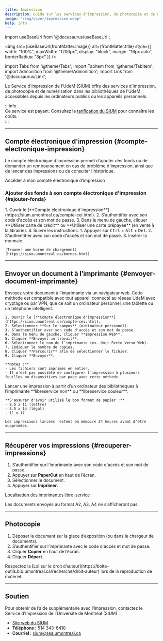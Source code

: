 ```yaml
---
title: Impression
description: Guide sur les services d'impression, de photocopie et de numérisation offerts par l'UdeM.
image: "/img/cover/impression.webp"
help: info
---
```


import useBaseUrl from '@docusaurus/useBaseUrl';

<img 
  src={useBaseUrl(frontMatter.image)} 
  alt={frontMatter.title} 
  style={{
    width: "100%",
    maxWidth: "1200px",
    display: "block",
    margin: "16px auto",
    borderRadius: "8px"
  }} 
/>


import Tabs from '@theme/Tabs';
import TabItem from '@theme/TabItem';
import Admonition from '@theme/Admonition';
import Link from '@docusaurus/Link';


Le Service d'Impression de l'UdeM (SIUM) offre des services d'impression, de photocopie et de numérisation dans les bibliothèques de l'UdeM, accessibles depuis les ordinateurs publics ou les appareils personnels.

:::info  
Ce service est payant. Consultez la [tarification du SIUM](https://sium.umontreal.ca/libre-service.html) pour connaître les coûts.  
:::

---

## Compte électronique d'impression {#compte-electronique-impression}

Le compte électronique d'impression permet d'ajouter des fonds ou de demander un remboursement en cas de problème d'impression, ainsi que de lancer des impressions ou de consulter l'historique.

<Link to="https://sium.umontreal.ca/compte-cei.html" className="button button--primary">
  Accéder à mon compte électronique d'impression
</Link>



### Ajouter des fonds à son compte électronique d'impression {#ajouter-fonds}

<Tabs groupId="payment-method">
  <TabItem value="online" label="En ligne">
    1. Ouvrir le [**Compte électronique d'impression**](https://sium.umontreal.ca/compte-cei.html).
    2. S’authentifier avec son code d'accès et son mot de passe.
    3. Dans le menu de gauche, cliquer **Utiliser carte de crédit** ou **Utiliser une carte prépayée** (en vente à la librairie).
    4. Suivre les instructions.
  </TabItem>
  <TabItem value="cash" label="En argent comptant">
    1. Appuyer sur <kbd>Ctrl</kbd> + <kbd>Alt</kbd> + <kbd>Del</kbd>.
    2. S’authentifier avec son code d'accès et son mot de passe.
    3. Insérer la monnaie.

    [Trouver une borne de chargement](https://sium.umontreal.ca/bornes.html)
  </TabItem>
</Tabs>

---

## Envoyer un document à l’imprimante {#envoyer-document-imprimante}

<Tabs groupId="printing-method">
  <TabItem value="online" label="En ligne">
    Envoyez votre document à l'imprimante via un navigateur web. Cette méthode est compatible avec tout appareil connecté au réseau UdeM avec cryptage ou par VPN, que ce soit un ordinateur personnel, une tablette ou un téléphone intelligent.

    1. Ouvrir le [**Compte électronique d'impression**](https://sium.umontreal.ca/compte-cei.html).
    2. Sélectionner **Sur le campus** (ordinateur personnel).
    3. S’authentifier avec son code d'accès et son mot de passe.
    4. Dans le menu de gauche, cliquer **Impression Web**.
    5. Cliquer **Envoyer un travail**.
    6. Sélectionner le nom de l’imprimante (ex. Noir Recto Verso Web).
    7. Indiquer le nombre de copies.
    8. Cliquer **Parcourir** afin de sélectionner le fichier.
    9. Cliquer **Envoyer**.

    **Notes :**
    - Les fichiers sont imprimés en entier. 
    - Il n’est pas possible de configurer l’impression à plusieurs feuilles ou diapositives par page avec cette méthode.
  </TabItem>

  <TabItem value="library-computer" label="Avec un ordinateur des bibliothèques">
    Lancer une impression à partir d’un ordinateur des bibliothèques à l’imprimante **libreservice noir** ou **libreservice couleur**.

    **S'assurer d'avoir utilisé le bon format de papier :**  
    - 8.5 x 11 (lettre)  
    - 8.5 x 14 (légal)  
    - 11 x 17  

    Les impressions lancées restent en mémoire 24 heures avant d'être supprimées.
  </TabItem>
</Tabs>

---

## Récupérer vos impressions {#recuperer-impressions}

1. S’authentifier sur l'imprimante avec son code d'accès et son mot de passe.
2. Appuyer sur **PaperCut** en haut de l’écran.
3. Sélectionner le document.
4. Appuyer sur **Imprimer**.

[Localisation des imprimantes libre-service](https://sium.umontreal.ca/imprimantes.html)

<Admonition type="Warning" title="Attention">
  Les documents envoyés au format A2, A3, A4 ne s’afficheront pas.
</Admonition>

---

## Photocopie

1. Déposer le document sur la glace d’exposition (ou dans le chargeur de documents).
2. S’authentifier sur l’imprimante avec le code d'accès et mot de passe.
3. Cliquer **Copier** en haut de l’écran.
4. Cliquer **Départ**.

<Admonition type="Warning" title="Attention">
  Respectez la [Loi sur le droit d’auteur](https://boite-outils.bib.umontreal.ca/recherche/droit-auteur) lors de la reproduction de matériel.
</Admonition>

---

## Soutien

Pour obtenir de l’aide supplémentaire avec l’impression, contactez le Service d’Impression de l’Université de Montréal (SIUM) :

- [Site web du SIUM](https://sium.umontreal.ca/soutien-technique.html)
- **Téléphone :** 514 343-6410
- **Courriel :** [sium@sea.umontreal.ca](mailto:sium@sea.umontreal.ca)